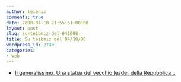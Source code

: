 ```yaml
---
author: leibniz
comments: true
date: 2008-04-10 21:55:51+00:00
layout: post
slug: su-teibniz-del-041008
title: Su teibniz del 04/10/08
wordpress_id: 2740
categories:
- web
---
```




  * [Il generalissimo. Una statua del vecchio leader della Repubblica...](http://feeds.feedburner.com/~r/teibniz/~3/267788659/31362544)


